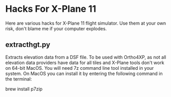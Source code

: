 # Hacks For X-Plane 11
  Here are various hacks for X-Plane 11 flight simulator. Use them at your own risk,
don't blame me if your computer explodes.

## extracthgt.py
  Extracts elevation data from a DSF file. To be used with Ortho4XP, as not all elevation
data providers have data for all tiles and X-Plane tools don't work on 64-bit MacOS.
You will need 7z command line tool installed in your system. On MacOS you can install it
by entering the following command in the terminal:

brew install p7zip
